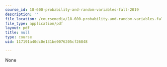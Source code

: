 ```yaml
---
course_id: 18-600-probability-and-random-variables-fall-2019
description: ''
file_location: /coursemedia/18-600-probability-and-random-variables-fall-2019/117191a40dc0e131be0076205cf26848_MIT18_600F19_lec14.pdf
file_type: application/pdf
layout: pdf
title: null
type: course
uid: 117191a40dc0e131be0076205cf26848

---
```

None